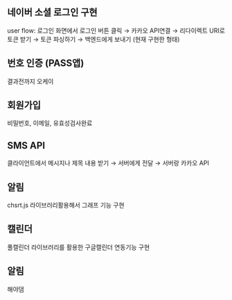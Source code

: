
## 네이버 소셜 로그인 구현
user flow: 로그인 화면에서 로그인 버튼 클릭 → 카카오 API연결 → 리다이렉트 URI로 토큰 받기 → 토큰 파싱하기 → 백엔드에게 보내기 (현재 구현한 형태)


## 번호 인증 (PASS앱)
결과전까지 오케이

## 회원가입
비밀번호, 이메일, 유효성검사완료

## SMS API 
클라이언트에서 메시지나 제목 내용 받기 → 서버에게 전달 → 서버랑 카카오 API

## 알림
chsrt.js 라이브러리활용해서 그래프 기능 구현

## 캘린더
풀캘린더 라이브러리를 활용한 구글캘린더 연동기능 구현

## 알림
해야댐
